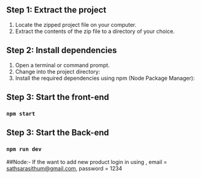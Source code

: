 ## Step 1: Extract the project

1. Locate the zipped project file on your computer.
2. Extract the contents of the zip file to a directory of your choice.

## Step 2: Install dependencies

1. Open a terminal or command prompt.
2. Change into the project directory:
3. Install the required dependencies using npm (Node Package Manager):

## Step 3: Start the front-end

### `npm start`

## Step 3: Start the Back-end

### `npm run dev`

##Node:- If the want to add new product 
login  in using ,
email = sathsarasithum@gmail.com,
password = 1234

